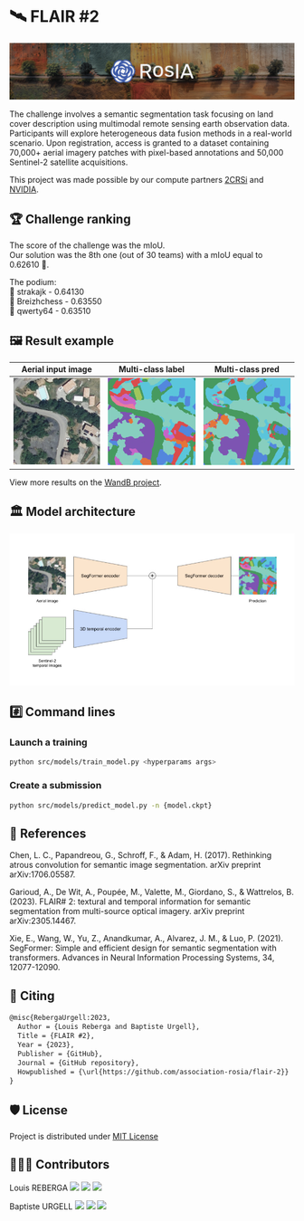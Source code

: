 # 🛰️ FLAIR #2

<img src="assets/flair-2.png">

The challenge involves a semantic segmentation task focusing on land cover description using multimodal remote sensing earth observation data. Participants will explore heterogeneous data fusion methods in a real-world scenario. Upon registration, access is granted to a dataset containing 70,000+ aerial imagery patches with pixel-based annotations and 50,000 Sentinel-2 satellite acquisitions.

This project was made possible by our compute partners [2CRSi](https://2crsi.com/) and [NVIDIA](https://www.nvidia.com/).

## 🏆 Challenge ranking
The score of the challenge was the mIoU.  
Our solution was the 8th one (out of 30 teams) with a mIoU equal to 0.62610 🎉.

The podium:  
🥇 strakajk - 0.64130  
🥈 Breizhchess - 0.63550  
🥉 qwerty64 - 0.63510  

## 🖼️ Result example

Aerial input image | Multi-class label | Multi-class pred
:--------------------:|:--------------------:|:--------------------:|
![](assets/aerial.png) | ![](assets/label.png) | ![](assets/pred.png)

View more results on the [WandB project](https://wandb.ai/association-rosia/flair-2).

## 🏛️ Model architecture

<img src="assets/model-architecture.jpg">

## #️⃣ Command lines

### Launch a training

```bash
python src/models/train_model.py <hyperparams args>
```

### Create a submission

```bash
python src/models/predict_model.py -n {model.ckpt}
```

## 🔬 References

Chen, L. C., Papandreou, G., Schroff, F., & Adam, H. (2017). Rethinking atrous convolution for semantic image segmentation. arXiv preprint arXiv:1706.05587.

Garioud, A., De Wit, A., Poupée, M., Valette, M., Giordano, S., & Wattrelos, B. (2023). FLAIR# 2: textural and temporal information for semantic segmentation from multi-source optical imagery. arXiv preprint arXiv:2305.14467.

Xie, E., Wang, W., Yu, Z., Anandkumar, A., Alvarez, J. M., & Luo, P. (2021). SegFormer: Simple and efficient design for semantic segmentation with transformers. Advances in Neural Information Processing Systems, 34, 12077-12090.

## 📝 Citing

```
@misc{RebergaUrgell:2023,
  Author = {Louis Reberga and Baptiste Urgell},
  Title = {FLAIR #2},
  Year = {2023},
  Publisher = {GitHub},
  Journal = {GitHub repository},
  Howpublished = {\url{https://github.com/association-rosia/flair-2}}
}
```

## 🛡️ License

Project is distributed under [MIT License](https://github.com/association-rosia/flair-2/blob/main/LICENSE)

## 👨🏻‍💻 Contributors <a name="contributors"></a>

Louis
REBERGA <a href="https://twitter.com/rbrgAlou"><img src="https://abs.twimg.com/favicons/twitter.3.ico" width="18px"/></a> <a href="https://www.linkedin.com/in/louisreberga/"><img src="https://static.licdn.com/sc/h/akt4ae504epesldzj74dzred8" width="18px"/></a> <a href="louis.reberga@gmail.com"><img src="https://www.google.com/a/cpanel/aqsone.com/images/favicon.ico" width="18px"/></a>

Baptiste
URGELL <a href="https://twitter.com/Baptiste2108"><img src="https://abs.twimg.com/favicons/twitter.3.ico" width="18px"/></a> <a href="https://www.linkedin.com/in/baptiste-urgell/"><img src="https://static.licdn.com/sc/h/akt4ae504epesldzj74dzred8" width="18px"/></a> <a href="baptiste.u@gmail.com"><img src="https://www.google.com/a/cpanel/aqsone.com/images/favicon.ico" width="18px"/></a> 
